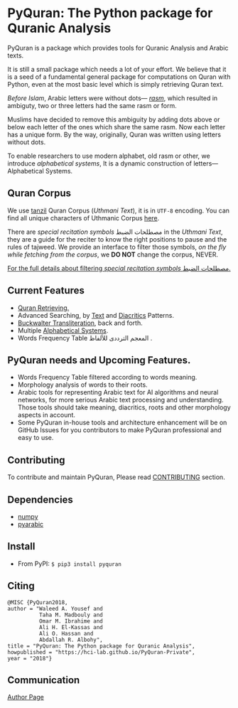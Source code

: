 # PyQuran: The Python package for Quranic Analysis


PyQuran is a package which provides tools for Quranic Analysis and Arabic texts.


It is still a small package which needs a lot of your effort. We believe that it
is a seed of a fundamental general package for
computations on Quran with Python, even at the most basic level which is simply
retrieving Quran text.

*Before Islam*, Arabic letters  were without  dots—
[*rasm*](https://en.wikipedia.org/wiki/Rasm), which resulted in ambiguty, two or three
letters had the same rasm or form.

Muslims have decided to remove this ambiguity by adding
dots above or below each letter of the ones which share the same rasm. Now each letter has a unique form. By the way,
originally, Quran was written using letters without dots.


To enable researchers to use modern alphabet, old rasm or other, we introduce *alphabetical systems*,
It is a dynamic construction of letters— Alphabetical Systems.




## Quran Corpus
We use [tanzil](http://tanzil.net/docs/download) Quran Corpus (*Uthmani Text*), it is in `UTF-8` encoding. You
can find all unique characters of Uthmanic Corpus
[here](https://hci-lab.github.io/PyQuran-Private/Filtering-Special-Recitation-Symbols/#recitation-symbols).

There are *special recitation symbols* مصطلحات الضبط in the *Uthmani Text*, they are a guide for the reciter
to know the right positions to pause and the rules of tajweed.
We provide an interface to filter those symbols, *on the fly while fetching from the corpus*,
we **DO NOT** change the corpus, NEVER.

[For the full details about filtering *special recitation symbols* مصطلحات
الضبط.](https://hci-lab.github.io/PyQuran-Private/Filtering-Special-Recitation-Symbols/#recitation-symbols)





## Current Features
- [Quran Retrieving.](https://hci-lab.github.io/PyQuran-Private/quran_tools/)
- Advanced Searching, by
  [Text](https://hci-lab.github.io/PyQuran-Private/analysis_tools/#search_sequence)
and [Diacritics](https://hci-lab.github.io/PyQuran-Private/analysis_tools/#search_string_with_tashkeel) Patterns.
- [Buckwalter Transliteration](https://hci-lab.github.io/PyQuran-Private/arabic_tools/#buckwalter_transliteration), back and forth.
- Multiple [Alphabetical Systems](https://hci-lab.github.io/PyQuran-Private/arabic_tools/#alphabetical-systems).
- Words Frequency Table المعجم الترددى للألفاظ .


## PyQuran needs and Upcoming Features.
- Words Frequency Table filtered according to words meaning.
- Morphology analysis of words to their roots.
- Arabic tools for representing Arabic text for AI algorithms and neural
  networks, for more serious Arabic text processing and understanding. Those
  tools should take meaning, diacritics, roots and other morphology aspects in
  account.
- Some PyQuran in-house tools and architecture enhancement will be on GitHub
  Issues for you contributors to make PyQuran professional and easy to use.



## Contributing
To contribute and maintain PyQuran, Please read  [CONTRIBUTING](https://hci-lab.github.io/PyQuran-Private/CONTRIBUTING) section.



## Dependencies
- [numpy](http://www.numpy.org/)
- [pyarabic](https://github.com/linuxscout/pyarabic)


## Install
- From PyPI: `$ pip3 install pyquran`

## Citing
```
@MISC {PyQuran2018,
author = "Waleed A. Yousef and
          Taha M. Madbouly and
          Omar M. Ibrahime and
          Ali H. El-Kassas and
          Ali O. Hassan and
          Abdallah R. Albohy",
title = "PyQuran: The Python package for Quranic Analysis",
howpublished = "https://hci-lab.github.io/PyQuran-Private",
year = "2018"}
```


## Communication
[Author Page](https://hci-lab.github.io/PyQuran-Private/authors)
